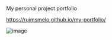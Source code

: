 My personal project portfolio

https://ruimsmelo.github.io/my-portfolio/

![image](https://github.com/RuiMSMelo/my-portfolio/assets/128095678/62c8b935-dab5-4a81-8c48-c7f6310701fc)

